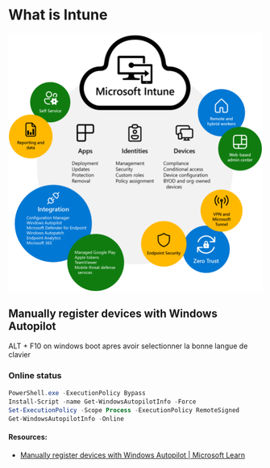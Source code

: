 # What is Intune
![Microsoft Intune](img/what-is-intune.png)
## Manually register devices with Windows Autopilot
ALT + F10 on windows boot apres avoir selectionner la bonne langue de clavier
### Online status
```powershell
PowerShell.exe -ExecutionPolicy Bypass
Install-Script -name Get-WindowsAutopilotInfo -Force
Set-ExecutionPolicy -Scope Process -ExecutionPolicy RemoteSigned
Get-WindowsAutopilotInfo -Online
```
#### Resources:
- [Manually register devices with Windows Autopilot | Microsoft Learn](https://learn.microsoft.com/en-us/mem/autopilot/add-devices)